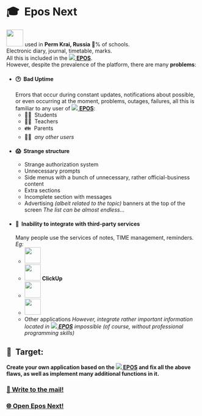 # 🎓 &nbsp;**Epos Next**
<a href="https://epos.permkrai.ru/"><img src="https://sun9-10.userapi.com/impg/vs_bCuJrYk-uHoB92CA0Gs1RzSyemxPZO8DmGQ/rFUaccDOc-c.jpg?size=162x70&quality=96&sign=0553a1bfe855ac3af82fb9c1562e13ad&type=album" height="44"/></a> used in **Perm Krai, Russia** 💯% of schools.<br/>
Electronic diary, journal, timetable, marks.<br/>
All this is included in the <a href="https://epos.permkrai.ru/"><img src="https://epos.permkrai.ru/wp-content/themes/epos_portal/favicon.ico"> **EPOS**</a>.<br/>
However, despite the prevalence of the platform, there are many **problems**:
- #### 🕑 &nbsp;Bad Uptime
  Errors that occur during constant updates, notifications about possible, or even occurring at the moment, problems, outages, failures, all this is familiar to any user of <a href="https://epos.permkrai.ru/"><img src="https://epos.permkrai.ru/wp-content/themes/epos_portal/favicon.ico"> **EPOS**</a>:
    - 👨‍🎓 &nbsp;Students
    - 👨‍🏫 &nbsp;Teachers
    - 👪 &nbsp;Parents
    - 🧑‍💼 &nbsp;*any other users*
- #### 😱 &nbsp;Strange structure
  - Strange authorization system
  - Unnecessary prompts
  - Side menus with a bunch of unnecessary, rather official-business content
  - Extra sections
  - Incomplete section with messages
  - Advertising *(albeit related to the topic)* banners at the top of the screen
  *The list can be almost endless...*
- #### 🤝 &nbsp;Inability to integrate with third-party services
  Many people use the services of notes, TIME management, reminders. *Eg:*
    - <img src="https://img.shields.io/badge/Notion-000000?style=for-the-badge&logo=notion&logoColor=white" height="42px"/>
    - <img src="https://app-cdn.clickup.com/assets/images/brand/clickup-symbol_color.svg" height="42px"/> **ClickUp**
    - <img src="https://play-lh.googleusercontent.com/DhvIpWbDmOr17k_rQknRCnURYLYCFtiOwtK76xCQCjLhclhaM8VycJGZ0JTUTvxJnhyE" height="42px"/>
    - <img src="https://hsto.org/getpro/habr/post_images/d7a/15d/b24/d7a15db24dcf2b2150b816e219a2844f.png" height="42px"/>
    - Other applications
  *However, integrate rather important information located in <a href="https://epos.permkrai.ru/"><img src="https://epos.permkrai.ru/wp-content/themes/epos_portal/favicon.ico"> **EPOS**</a> impossible (of course, without professional programming skills)*
## 🎯 &nbsp;Target:
**Create your own application based on the <a href="https://epos.permkrai.ru/"><img src="https://epos.permkrai.ru/wp-content/themes/epos_portal/favicon.ico"> **EPOS**</a> and fix all the above flaws, as well as implement many additional functions in it.**
### <a href="">📧&nbsp;Write to the mail!</a>
### <a href="https://epos.zotov.dev/">🌐&nbsp;Open Epos Next!</a>
